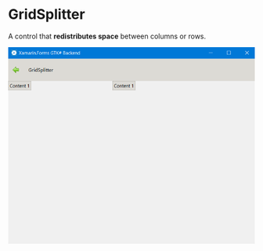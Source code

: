 # GridSplitter

A control that **redistributes space** between columns or rows.

![](../../images/gridsplitter.png)